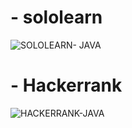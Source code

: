# - sololearn

  ![SOLOLEARN- JAVA](https://user-images.githubusercontent.com/59721986/157380440-143493b0-0879-4ae7-86bb-7be4f7a39767.png)

# - Hackerrank

  ![HACKERRANK-JAVA](https://user-images.githubusercontent.com/59721986/157380543-3a8f2acd-9872-411e-88ab-27ce20fc9a8c.JPG)

